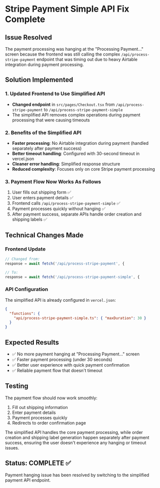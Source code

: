 # Stripe Payment Simple API Fix Complete

## Issue Resolved
The payment processing was hanging at the "Processing Payment..." screen because the frontend was still calling the complex `/api/process-stripe-payment` endpoint that was timing out due to heavy Airtable integration during payment processing.

## Solution Implemented

### 1. Updated Frontend to Use Simplified API
- **Changed endpoint** in `src/pages/Checkout.tsx` from `/api/process-stripe-payment` to `/api/process-stripe-payment-simple`
- The simplified API removes complex operations during payment processing that were causing timeouts

### 2. Benefits of the Simplified API
- **Faster processing**: No Airtable integration during payment (handled separately after payment success)
- **Better timeout handling**: Configured with 30-second timeout in vercel.json
- **Cleaner error handling**: Simplified response structure
- **Reduced complexity**: Focuses only on core Stripe payment processing

### 3. Payment Flow Now Works As Follows
1. User fills out shipping form ✅
2. User enters payment details ✅
3. Frontend calls `/api/process-stripe-payment-simple` ✅
4. Payment processes quickly without hanging ✅
5. After payment success, separate APIs handle order creation and shipping labels ✅

## Technical Changes Made

### Frontend Update
```typescript
// Changed from:
response = await fetch('/api/process-stripe-payment', {

// To:
response = await fetch('/api/process-stripe-payment-simple', {
```

### API Configuration
The simplified API is already configured in `vercel.json`:
```json
{
  "functions": {
    "api/process-stripe-payment-simple.ts": { "maxDuration": 30 }
  }
}
```

## Expected Results
- ✅ No more payment hanging at "Processing Payment..." screen
- ✅ Faster payment processing (under 30 seconds)
- ✅ Better user experience with quick payment confirmation
- ✅ Reliable payment flow that doesn't timeout

## Testing
The payment flow should now work smoothly:
1. Fill out shipping information
2. Enter payment details
3. Payment processes quickly
4. Redirects to order confirmation page

The simplified API handles the core payment processing, while order creation and shipping label generation happen separately after payment success, ensuring the user doesn't experience any hanging or timeout issues.

## Status: COMPLETE ✅
Payment hanging issue has been resolved by switching to the simplified payment API endpoint.
